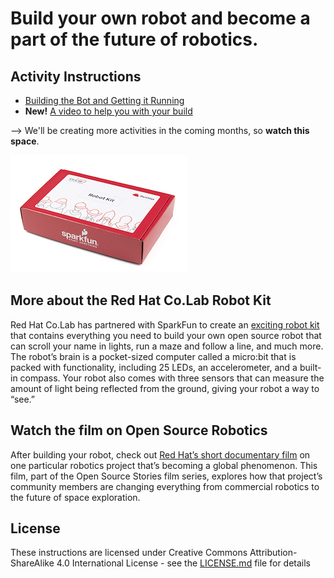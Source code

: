 # Build your own robot and become a part of the future of robotics.

## Activity Instructions 
* [Building the Bot and Getting it Running](https://github.com/RedHatOfficial/CO.LAB/blob/master/Robots/Robot%20Activity%201%20-%20Building%20the%20Bot%20%26%20Getting%20it%20Running.pdf) 
* **New!** [A video to help you with your build](https://youtu.be/-Va7g1q24co)

--> We'll be creating more activities in the coming months, so **watch this space**.

![picture of Co.Lab Robot Kit](images/16424-Red_Hat_Robotics_Kit-02_Updated.jpg)
## More about the Red Hat Co.Lab Robot Kit
Red Hat Co.Lab has partnered with SparkFun to create an [exciting robot kit](https://www.sparkfun.com/products/16424) that contains everything you need to build your own open source robot that can scroll your name in lights, run a maze and follow a line, and much more. The robot’s brain is a pocket-sized computer called a micro:bit that is packed with functionality, including 25 LEDs, an accelerometer, and a built-in compass. Your robot also comes with three sensors that can measure the amount of light being reflected from the ground, giving your robot a way to “see.”

## Watch the film on Open Source Robotics
After building your robot, check out [Red Hat’s short documentary film](http://www.redhat.com/robots) on one particular robotics project that’s becoming a global phenomenon. This film, part of the Open Source Stories film series, explores how that project’s community members are changing everything from commercial robotics to the future of space exploration.

## License
These instructions are licensed under Creative Commons Attribution-ShareAlike 4.0 International License - see the [LICENSE.md](LICENSE.md) file for details


